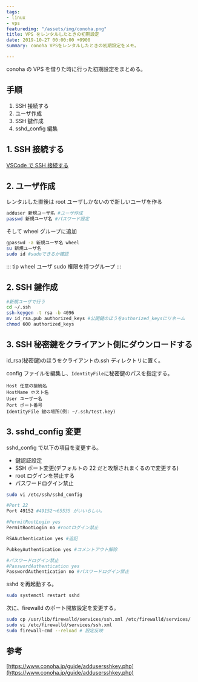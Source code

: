 ```yaml
---
tags:
- linux
- vps
featuredimg: "/assets/img/conoha.png"
title: VPS をレンタルしたときの初期設定
date: 2019-10-27 00:00:00 +0900
summary: conoha VPSをレンタルしたときの初期設定をメモ。

---
```

conoha の VPS を借りた時に行った初期設定をまとめる。

## 手順

1. SSH 接続する
2. ユーザ作成
3. SSH 鍵作成
4. sshd_config 編集

## 1. SSH 接続する

[VSCode で SSH 接続する](/posts/2019/10/26/ssh-connection-with-vscode.html)

## 2. ユーザ作成

レンタルした直後は root ユーザしかないので新しいユーザを作る

```sh
adduser 新規ユーザ名 #ユーザ作成
passwd 新規ユーザ名 #パスワード設定
```

そして wheel グループに追加

```sh
gpasswd -a 新規ユーザ名 wheel
su 新規ユーザ名
sudo id #sudoできるか確認
```

::: tip wheel ユーザ
sudo 権限を持つグループ
:::

## 2. SSH 鍵作成

```sh
#新規ユーザで行う
cd ~/.ssh
ssh-keygen -t rsa -b 4096
mv id_rsa.pub authorized_keys #公開鍵のほうをauthorized_keysにリネーム
chmod 600 authorized_keys
```

## 3. SSH 秘密鍵をクライアント側にダウンロードする

id_rsa(秘密鍵)のほうをクライアントの.ssh ディレクトリに置く。

config ファイルを編集し、`IdentityFile`に秘密鍵のパスを指定する。

```
Host 任意の接続名
HostName ホスト名
User ユーザー名
Port ポート番号
IdentityFile 鍵の場所(例: ~/.ssh/test.key)
```

## 3. sshd_config 変更

sshd_config で以下の項目を変更する。

- 鍵認証設定
- SSH ポート変更(デフォルトの 22 だと攻撃されまくるので変更する)
- root ログインを禁止する
- パスワードログイン禁止

```sh
sudo vi /etc/ssh/sshd_config

#Port 22
Port 49152 #49152〜65535 がいいらしい。

#PermitRootLogin yes
PermitRootLogin no #rootログイン禁止

RSAAuthentication yes #追記

PubkeyAuthentication yes #コメントアウト解除

#パスワードログイン禁止
#PasswordAuthentication yes
PasswordAuthentication no #パスワードログイン禁止
```

sshd を再起動する。

```sh
sudo systemctl restart sshd
```

次に、firewalld のポート開放設定を変更する。

```sh
sudo cp /usr/lib/firewalld/services/ssh.xml /etc/firewalld/services/
sudo vi /etc/firewalld/services/ssh.xml
sudo firewall-cmd --reload # 設定反映
```

## 参考

[https://www.conoha.jp/guide/addusersshkey.php](https://www.conoha.jp/guide/addusersshkey.php)
